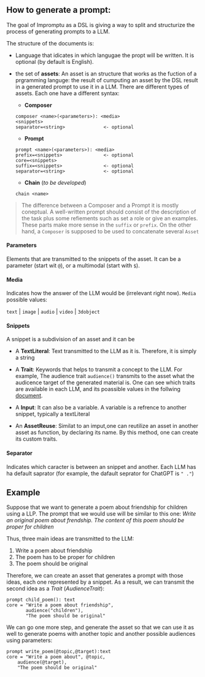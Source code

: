 ## How to generate a prompt:
The goal of Impromptu as a DSL is giving a way to split and structurize the process of generating prompts to a LLM.

The structure of the documents is:
- Language that idicates in which langugae the propt will be written. It is optional (by default is English).
- the set of **assets**: An asset is an structure that works as the fuction of a prgramming languge: the result of cumputing an asset by the DSL result in a generated prompt to use it in a LLM.
There are different types of assets. Each one have a different syntax:

    - **Composer**
    ```
    composer <name>(<parameters>): <media>
    <snippets>
    separator=<string>              <- optional
    ```
    - **Prompt** 
    ```
    prompt <name>(<parameters>): <media>
    prefix=<snippets>               <- optional
    core=<snippets>
    suffix=<snippets>               <- optional
    separator=<string>              <- optional
    ```


    - **Chain** (*to be developed*)
    ```
    chain <name>
    ```

> The difference between a Composer and a Prompt it is mostly coneptual. A well-written prompt should consist of the description of the task plus some refiements such as set a role or give an examples. These parts make more sense in the `suffix` or `prefix`.
On the other hand, a `Composer` is supposed to be used to concatenate several `Asset`



#### Parameters
Elements that are transmitted to the snippets of the asset. It can be a parameter (start wit `@`), or a multimodal (start with `$`).

#### Media
 Indicates how the answer of the LLM would be (irrelevant right now).
 `Media` possible values:

 `text` | `image` | `audio` | `video` | `3dobject`

#### Snippets
 A snippet is a subdivision of an asset and it can be
 - A **TextLiteral**: Text transmitted to the LLM as it is. Therefore, it is simply a string

 - A **Trait**: Keywords that helps to transmit a concept to the LLM. For example, The audience trait `audience()` transmits to the asset what the audicence target of the generated material is. One can see which traits are available in each LLM, and its poassible values in the follwing [document](traits_cheat_sheet.md).

 - A **Input**: It can also be a variable. A variable is a refrence to another snippet, typically a textLiteral

 - An **AssetReuse**: Similat to an imput,one can reutilize an asset in another asset as function, by declaring its name. By this method, one can create its custom traits.

#### Separator

Indicates which caracter is between an snippet and another. Each LLM has ha default saprator (for example, the dafault seprator for ChatGPT is `" ."`)

 ## Example

 Suppose that we want to generate a poem about friendship for children using a LLP. The prompt that we would use will be similar to this one:
 *Write an original poem about frendship. The content of this poem should be proper for children*

 Thus, three main ideas are transmitted to the LLM:
 1) Write a poem about friendship
 2) The poem has to be proper for children
 3) The poem should be original

 Therefore, we can create an asset that generates a prompt with those ideas, each one represented by a snippet. As a result, we can transmit the second idea as a *Trait* (*AudienceTrait*):
 ```
 prompt child_poem(): text 
 core = "Write a poem about friendship",
        audience("children"),
        "The poem should be original"
 ``` 

 We can go one more step, and generate the asset so that we can use it as well to generate poems with another topic and another possible audiences using parameters:

```
prompt write_poem(@topic,@target):text
core = "Write a poem about", @topic,
    audience(@target),
    "The poem should be original"
```

